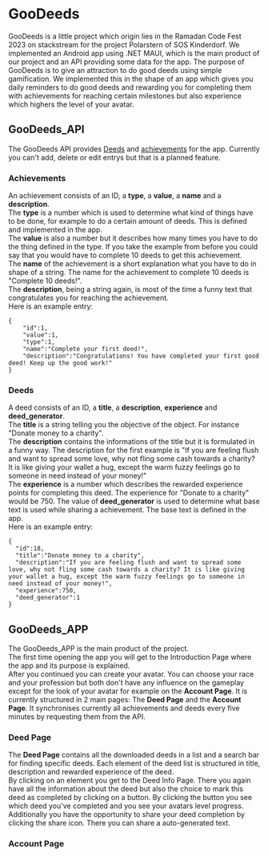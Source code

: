 # GooDeeds

GooDeeds is a little project which origin lies in the Ramadan Code Fest 2023 on stackstream for the project Polarstern of SOS Kinderdorf.
We implemented an Android app using .NET MAUI, which is the main product of our project and an API providing some data for the app.
The purpose of GooDeeds is to give an attraction to do good deeds using simple gamification. We implemented this in the shape of an app which gives you daily reminders to do good deeds and rewarding you for completing them with achievements for reaching certain milestones but also experience which highers the level of your avatar.

## GooDeeds_API

The GooDeeds API provides [Deeds](https://deedapi.thelooser.de/deed) and [achievements](https://deedapi.thelooser.de/achievement) for the app. Currently you can't add, delete or edit entrys but that is a planned feature.

### Achievements
An achievement consists of an ID, a **type**, a **value**, a **name** and a **description**.\
The **type** is a number which is used to determine what kind of things have to be done, for example to do a certain amount of deeds. This is defined and implemented in the app.\
The **value** is also a number but it describes how many times you have to do the thing defined in the type. If you take the example from before you could say that you would have to complete 10 deeds to get this achievement.\
The **name** of the achievement is a short explanation what you have to do in shape of a string. The name for the achievement to complete 10 deeds is "Complete 10 deeds!".\
The **description**, being a string again, is most of the time a funny text that congratulates you for reaching the achievement.\
Here is an example entry:
```
{
    "id":1,
    "value":1,
    "type":1,
    "name":"Complete your first deed!",
    "description":"Congratulations! You have completed your first good deed! Keep up the good work!"
}
```

### Deeds
A deed consists of an ID, a **title**, a **description**, **experience** and **deed_generator**.\
The **title** is a string telling you the objective of the object. For instance "Donate money to a charity".\
The **description** contains the informations of the title but it is formulated in a funny way. The description for the first example is "If you are feeling flush and want to spread some love, why not fling some cash towards a charity? It is like giving your wallet a hug, except the warm fuzzy feelings go to someone in need instead of your money!"\
The **experience** is a number which describes the rewarded experience points for completing this deed. The experience for "Donate to a charity" would be 750.
The value of **deed_generator** is used to determine what base text is used while sharing a achievement. The base text is defined in the app.\
Here is an example entry:
```
{
  "id":18,
  "title":"Donate money to a charity",
  "description":"If you are feeling flush and want to spread some love, why not fling some cash towards a charity? It is like giving your wallet a hug, except the warm fuzzy feelings go to someone in need instead of your money!",
  "experience":750,
  "deed_generator":1
}
```
## GooDeeds_APP
The GooDeeds_APP is the main product of the project.\
The first time opening the app you will get to the Introduction Page where the app and its purpose is explained.\
After you continued you can create your avatar. You can choose your race and your profession but both don't have any influence on the gameplay except for the look of your avatar for example on the **Account Page**.
It is currently structured in 2 main pages: The **Deed Page** and the **Account Page**. It synchronises currently all achievements and deeds every five minutes by requesting them from the API.
### Deed Page
The **Deed Page** contains all the downloaded deeds in a list and a search bar for finding specific deeds. Each element of the deed list is structured in title, description and rewarded experience of the deed.\
By clicking on an element you get to the Deed Info Page. There you again have all the information about the deed but also the choice to mark this deed as completed by clicking on a button. By clicking the button you see which deed you've completed and you see your avatars level progress.\
Additionally you have the opportunity to share your deed completion by clicking the share icon. There you can share a auto-generated text.
### Account Page
